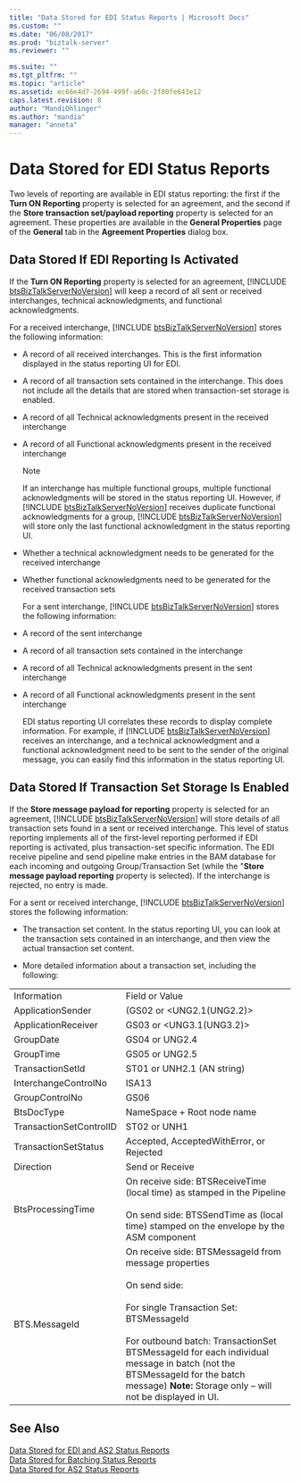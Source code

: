 ```yaml
---
title: "Data Stored for EDI Status Reports | Microsoft Docs"
ms.custom: ""
ms.date: "06/08/2017"
ms.prod: "biztalk-server"
ms.reviewer: ""

ms.suite: ""
ms.tgt_pltfrm: ""
ms.topic: "article"
ms.assetid: ec66e4d7-2694-499f-a60c-2f80fe643e12
caps.latest.revision: 8
author: "MandiOhlinger"
ms.author: "mandia"
manager: "anneta"
---
```

# Data Stored for EDI Status Reports
Two levels of reporting are available in EDI status reporting: the first if the **Turn ON Reporting** property is selected for an agreement, and the second if the **Store transaction set/payload reporting** property is selected for an agreement. These properties are available in the **General Properties** page of the **General** tab in the **Agreement Properties** dialog box.  
  
## Data Stored If EDI Reporting Is Activated  
 If the <strong>Turn ON Reporting</strong> property is selected for an agreement, [!INCLUDE [btsBizTalkServerNoVersion](../includes/btsbiztalkservernoversion-md.md)] will keep a record of all sent or received interchanges, technical acknowledgments, and functional acknowledgments.  
  
 For a received interchange, [!INCLUDE [btsBizTalkServerNoVersion](../includes/btsbiztalkservernoversion-md.md)] stores the following information:  
  
- A record of all received interchanges. This is the first information displayed in the status reporting UI for EDI.  
  
- A record of all transaction sets contained in the interchange. This does not include all the details that are stored when transaction-set storage is enabled.  
  
- A record of all Technical acknowledgments present in the received interchange  
  
- A record of all Functional acknowledgments present in the received interchange  
  
  > [!NOTE]
  >  If an interchange has multiple functional groups, multiple functional acknowledgments will be stored in the status reporting UI. However, if [!INCLUDE [btsBizTalkServerNoVersion](../includes/btsbiztalkservernoversion-md.md)] receives duplicate functional acknowledgments for a group, [!INCLUDE [btsBizTalkServerNoVersion](../includes/btsbiztalkservernoversion-md.md)] will store only the last functional acknowledgment in the status reporting UI.  
  
- Whether a technical acknowledgment needs to be generated for the received interchange  
  
- Whether functional acknowledgments need to be generated for the received transaction sets  
  
  For a sent interchange, [!INCLUDE [btsBizTalkServerNoVersion](../includes/btsbiztalkservernoversion-md.md)] stores the following information:  
  
- A record of the sent interchange  
  
- A record of all transaction sets contained in the interchange  
  
- A record of all Technical acknowledgments present in the sent interchange  
  
- A record of all Functional acknowledgments present in the sent interchange  
  
  EDI status reporting UI correlates these records to display complete information. For example, if [!INCLUDE [btsBizTalkServerNoVersion](../includes/btsbiztalkservernoversion-md.md)] receives an interchange, and a technical acknowledgment and a functional acknowledgment need to be sent to the sender of the original message, you can easily find this information in the status reporting UI.  
  
## Data Stored If Transaction Set Storage Is Enabled  
 If the <strong>Store message payload for reporting</strong> property is selected for an agreement, [!INCLUDE [btsBizTalkServerNoVersion](../includes/btsbiztalkservernoversion-md.md)] will store details of all transaction sets found in a sent or received interchange. This level of status reporting implements all of the first-level reporting performed if EDI reporting is activated, plus transaction-set specific information. The EDI receive pipeline and send pipeline make entries in the BAM database for each incoming and outgoing Group/Transaction Set (while the "<strong>Store message payload reporting</strong> property is selected). If the interchange is rejected, no entry is made.  
  
 For a sent or received interchange, [!INCLUDE [btsBizTalkServerNoVersion](../includes/btsbiztalkservernoversion-md.md)] stores the following information:  
  
-   The transaction set content. In the status reporting UI, you can look at the transaction sets contained in an interchange, and then view the actual transaction set content.  
  
-   More detailed information about a transaction set, including the following:  
  
|||  
|-|-|  
|Information|Field or Value|  
|ApplicationSender|(GS02 or \<UNG2.1(UNG2.2)\>|  
|ApplicationReceiver|GS03 or \<UNG3.1(UNG3.2)\>|  
|GroupDate|GS04 or UNG2.4|  
|GroupTime|GS05 or UNG2.5|  
|TransactionSetId|ST01 or  UNH2.1 (AN string)|  
|InterchangeControlNo|ISA13|  
|GroupControlNo|GS06|  
|BtsDocType|NameSpace + Root node name|  
|TransactionSetControlID|ST02 or UNH1|  
|TransactionSetStatus|Accepted, AcceptedWithError, or Rejected|  
|Direction|Send or Receive|  
|BtsProcessingTime|On receive side: BTSReceiveTime (local time) as stamped in the Pipeline<br /><br /> On send side: BTSSendTime as (local time) stamped on the envelope by the ASM component|  
|BTS.MessageId|On receive side: BTSMessageId from message properties<br /><br /> On send side:<br /><br /> For single Transaction Set: BTSMessageId<br /><br /> For outbound batch: TransactionSet BTSMessageId for each individual message in batch (not the BTSMessageId for the batch message) **Note:**  Storage only – will not be displayed in UI.|  
  
## See Also  
 [Data Stored for EDI and AS2 Status Reports](../core/data-stored-for-edi-and-as2-status-reports.md)   
 [Data Stored for Batching Status Reports](../core/data-stored-for-batching-status-reports.md)   
 [Data Stored for AS2 Status Reports](../core/data-stored-for-as2-status-reports.md)